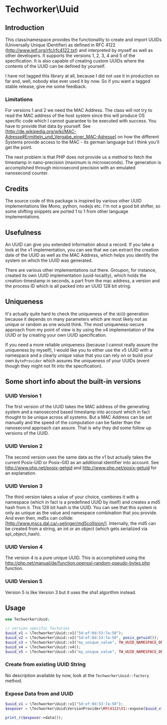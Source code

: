 Techworker\Uuid
====

## Introduction

This class/namespace provides the functionality to create and import UUIDs (Universally Unique IDentifier) as defined in RFC 4122 (http://www.ietf.org/rfc/rfc4122.txt) and interpreted by myself as well as other developers. It supports the versions 1, 2, 3, 4 and 5 of the specification. It is also capable of creating custom UUIDs where the contents of the UUID can be defined by yourself.

I have not tagged this library at all, because I did not use it in production so far and, well, nobody else ever used it by now. So if you want a tagged stable release, give me some feedback.

### Limitations

For versions 1 and 2 we need the MAC Address. The class will not try to read the MAC address of the host system since this will produce OS specific code which I cannot guarantee to be executed with success. You have to provide that data by yourself. See [http://de.wikipedia.org/wiki/MAC-Adresse#Ermitteln_und_Vergabe_einer_MAC-Adresse] on how the different Systems provide access to the MAC - its german language but I think you'll get the point.

The next problem is that PHP does not provide us a method to fetch the timestamp in nano-precision (maximum is microseconds). The generation is accomplished through microsecond precision with an emulated nanosecond counter.

## Credits

The source code of this package is inspired by various other UUID implementations like Mono, python, nodejs etc. I'm not a good bit shifter, so some shifting snippets are ported 1 to 1 from other language implementations.

## Usefulness

An UUID can give you extended information about a record. If you take a look at the v1 implementation, you can see that we can extract the creation date of the UUID as well as the MAC Address, which helps you identify the system on which the UUID was generated.

There are various other implementations out there. Groupon, for instance, created its own UUID implementation (uuid-locality), which holds the creation-timestamp in seconds, a part from the mac address, a version and the process ID which is all packed into an UUID 128 bit string. 

## Uniqueness

It's actually quite hard to check the uniqueness of the `UUID` generation because it depends on many parameters which are most likely not as unique or random as one would think. The most uniqueness-secure approach from my point of view is by using the v4 implementation of the UUID or by creating your own UUID specification. 

If you need a more reliable uniqueness (because I cannot really assure the uniqueness by myself), I would like you to either use the v5 UUID with a namespace and a clearly unique value that you can rely on or build your own `ByteProvider` which assures the uniqueness of your UUIDs (event though they might not fit into the specification).

## Some short info about the built-in versions

### UUID Version 1

The first version of the UUID takes the MAC address of the generating system and a nanosecond based timestamp into account which in fact thought to be unique across all systems. But a MAC Address can be set manually and the speed of the computation can be faster than the nanosecond approach can assure. That is why they did some follow up versions of the UUID.

### UUID Version 2

The second version uses the same data as the v1 but actually takes the current Posix-UID or Posix-GID as an additional identifier into account. See http://www.php.net/posix-getgid and http://www.php.net/posix-getuid for an explanation.

### UUID Version 3

The third version takes a value of your choice, combines it with a namespace (which in fact is a predefined UUID by itself) and creates a md5 hash from it. This 128 bit hash is the UUID. You can see that this system is only as unique as the value and namespace combination that you provide. And even then, md5s can collide: [http://www.mscs.dal.ca/~selinger/md5collision/]. Internally, the md5 can be created from a string, an int or an object (which gets serialized via spl_object_hash).

### UUID Version 4

The version 4 is a pure unique UUID. This is accomplished using the  http://php.net/manual/de/function.openssl-random-pseudo-bytes.php function.

### UUID Version 5

Version 5 is like Version 3 but it uses the sha1 algorithm instead.

## Usage

```php
use Techworker\Uuid;

// version specific factories
$uuid_v1 = \Techworker\Uuid::v1("5d:ef:0d:53:7a:50");
$uuid_v2 = \Techworker\Uuid::v2("5d:ef:0d:53:7a:50", posix_getuid());
$uuid_v3 = \Techworker\Uuid::v3("my_unique_value", TW_UUID_NAMESPACE_DNS);
$uuid_v4 = \Techworker\Uuid::v4();
$uuid_v5 = \Techworker\Uuid::v5("my_unique_value", TW_UUID_NAMESPACE_DNS);

```

### Create from existing UUID String

No description available by now, look at the `Techworker\Uuid::factory` method.

### Expose Data from and UUID

``` php
$uuid_v1 = \Techworker\Uuid::v1("5d:ef:0d:53:7a:50");
$exposer = \Techworker\Uuid\VersionProvider\RFC4122\V1::expose($uuid_v1);

print_r($exposer->data());
```
